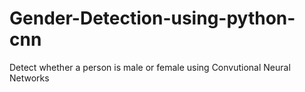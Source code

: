 # Gender-Detection-using-python-cnn
Detect whether a person is male or female using Convutional Neural Networks
